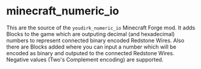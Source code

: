 # minecraft_numeric_io
This are the source of the `youdirk_numeric_io` Minecraft Forge mod. It adds Blocks to the game which are outputing decimal (and hexadecimal) numbers to represent connected binary encoded Redstone Wires. Also there are Blocks added where you can input a number which will be encoded as binary and outputed to the connected Redstone Wires. Negative values (Two's Complement encoding) are supported.

